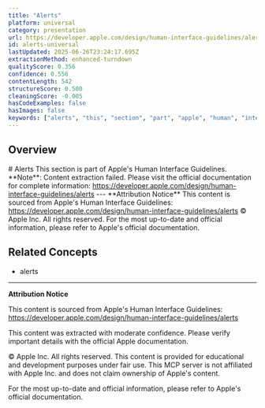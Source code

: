 ```yaml
---
title: "Alerts"
platform: universal
category: presentation
url: https://developer.apple.com/design/human-interface-guidelines/alerts
id: alerts-universal
lastUpdated: 2025-06-26T23:24:17.695Z
extractionMethod: enhanced-turndown
qualityScore: 0.356
confidence: 0.556
contentLength: 542
structureScore: 0.500
cleaningScore: -0.005
hasCodeExamples: false
hasImages: false
keywords: ["alerts", "this", "section", "part", "apple", "human", "interface", "guidelines", "note", "content"]
---
```

## Overview

\# Alerts This section is part of Apple's Human Interface Guidelines. \*\*Note\*\*: Content extraction failed. Please visit the official documentation for complete information: https://developer.apple.com/design/human-interface-guidelines/alerts --- \*\*Attribution Notice\*\* This content is sourced from Apple's Human Interface Guidelines: https://developer.apple.com/design/human-interface-guidelines/alerts © Apple Inc. All rights reserved. For the most up-to-date and official information, please refer to Apple's official documentation.

## Related Concepts

- alerts

---

**Attribution Notice**

This content is sourced from Apple's Human Interface Guidelines: https://developer.apple.com/design/human-interface-guidelines/alerts

This content was extracted with moderate confidence. Please verify important details with the official Apple documentation.

© Apple Inc. All rights reserved. This content is provided for educational and development purposes under fair use. This MCP server is not affiliated with Apple Inc. and does not claim ownership of Apple's content.

For the most up-to-date and official information, please refer to Apple's official documentation.
